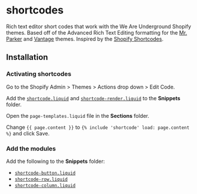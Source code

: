 # shortcodes

Rich text editor short codes that work with the We Are Underground Shopify themes. Based off of the Advanced Rich Text Editing formatting for the [Mr. Parker](https://support.weareunderground.com/article/269-20-mr-parker-theme-advanced-rich-text-editor-formatting) and [Vantage](https://support.weareunderground.com/article/246-20-vantage-theme-advanced-rich-text-editor-formatting) themes. Inspired by the [Shopify Shortcodes](https://github.com/culturekings/shopify-shortcodes).

## Installation

### Activating shortcodes

Go to the Shopify Admin > Themes > Actions drop down > Edit Code.

Add the [`shortcode.liquid`](https://github.com/culturekings/shopify-shortcodes/blob/master/shortcode.liquid) and [`shortcode-render.liquid`](https://github.com/culturekings/shopify-shortcodes/blob/master/shortcode-render.liquid) to the __Snippets__ folder.

Open the `page-templates.liquid` file in the __Sections__ folder.

Change `{{ page.content }}` to `{% include 'shortcode' load: page.content %}` and click Save.

### Add the modules 

Add the following to the __Snippets__ folder:

- [`shortcode-button.liquid`](./shortcode-button.liquid)
- [`shortcode-row.liquid`](./shortcode-row.liquid)
- [`shortcode-column.liquid`](./shortcode-column.liquid)
